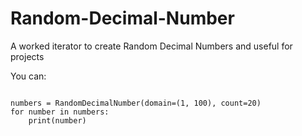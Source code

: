 # Random-Decimal-Number
A worked iterator to create Random Decimal Numbers and useful for projects

You can:

<code>
numbers = RandomDecimalNumber(domain=(1, 100), count=20)
for number in numbers:
    print(number)
</code>
